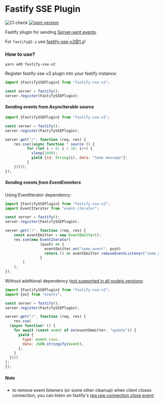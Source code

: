 # Fastify SSE Plugin
![CI check](https://github.com/NodeFactoryIo/fastify-sse-v2/workflows/CI%20check/badge.svg?branch=master)
[![npm version](https://badge.fury.io/js/fastify-sse-v2.svg)](https://badge.fury.io/js/fastify-sse-v2)

Fastify plugin for sending [Server-sent events](https://en.wikipedia.org/wiki/Server-sent_events).

For `fastify@2.x` use [fastify-sse-v2@1.x](https://github.com/NodeFactoryIo/fastify-sse-v2/tree/1.x)!

### How to use?

```terminal
yarn add fastify-sse-v2
```
Register fastify-sse-v2 plugin into your fastify instance:
```javascript
import {FastifySSEPlugin} from "fastify-sse-v2";

const server = fastify();
server.register(FastifySSEPlugin);
```

#### Sending events from AsyncIterable source

```javascript
import {FastifySSEPlugin} from "fastify-sse-v2";

const server = fastify();
server.register(FastifySSEPlugin);

server.get("/", function (req, res) {
    res.sse((async function * source () {
          for (let i = 0; i < 10; i++) {
            sleep(2000);
            yield {id: String(i), data: "Some message"};
          }
    })());
});
```

##### Sending events from EventEmmiters

Using EventIterator dependency:
```javascript
import {FastifySSEPlugin} from "fastify-sse-v2";
import EventIterator from "event-iterator";

const server = fastify();
server.register(FastifySSEPlugin);

server.get("/", function (req, res) {
    const eventEmitter = new EventEmitter();
    res.sse(new EventIterator(
                (push) => {
                  eventEmitter.on("some_event", push)
                  return () => eventEmitter.removeEventListener("some_event", push)
                }
        )
    );
});
```

Without additional dependency ([not supported in all nodejs versions](https://nodejs.org/api/events.html#events_events_on_emitter_eventname_options):
```javascript
import {FastifySSEPlugin} from "fastify-sse-v2";
import {on} from "events";

const server = fastify();
server.register(FastifySSEPlugin);

server.get("/", function (req, res) {
    res.sse(
  (async function* () {
    for await (const event of on(eventEmmitter, "update")) {
      yield {
        type: event.name,
        data: JSON.stringify(event),
      };
    }
  })()
);
});
```


##### Note
- to remove event listeners (or some other cleanup) when client closes connection,
 you can listen on fastify's [req.raw connection close event](https://nodejs.org/docs/latest-v12.x/api/http.html#http_event_close_2):


